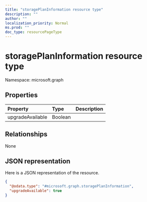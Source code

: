 ```yaml
---
title: "storagePlanInformation resource type"
description: ""
author: ""
localization_priority: Normal
ms.prod: ""
doc_type: resourcePageType
---
```


# storagePlanInformation resource type


Namespace: microsoft.graph



## Properties
|Property|Type|Description|
|:---|:---|:---|
|upgradeAvailable|Boolean||

## Relationships
None

## JSON representation
Here is a JSON representation of the resource.
<!-- {
  "blockType": "resource",
  "@odata.type": "microsoft.graph.storagePlanInformation"
}
-->
``` json
{
  "@odata.type": "#microsoft.graph.storagePlanInformation",
  "upgradeAvailable": true
}
```

